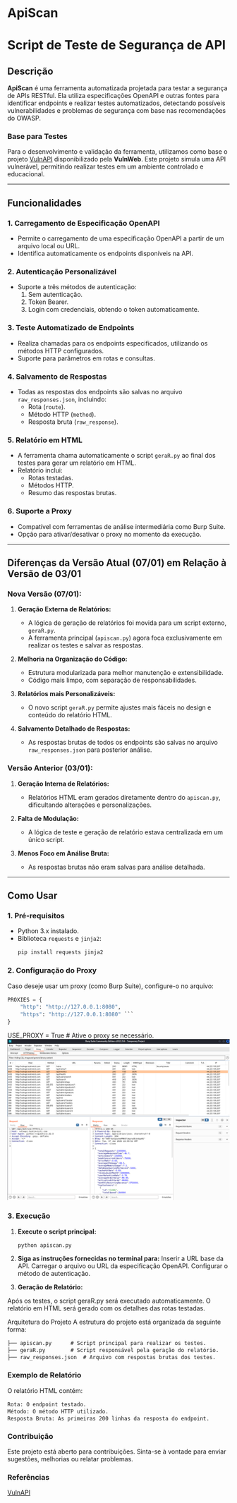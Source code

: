 # ApiScan
# Script de Teste de Segurança de API

## Descrição
**ApiScan** é uma ferramenta automatizada projetada para testar a segurança de APIs RESTful. Ela utiliza especificações OpenAPI e outras fontes para identificar endpoints e realizar testes automatizados, detectando possíveis vulnerabilidades e problemas de segurança com base nas recomendações do OWASP.

### Base para Testes
Para o desenvolvimento e validação da ferramenta, utilizamos como base o projeto [VulnAPI](http://vulnapi.testinvicti.com/) disponibilizado pela **VulnWeb**. Este projeto simula uma API vulnerável, permitindo realizar testes em um ambiente controlado e educacional.

---

## Funcionalidades
### 1. **Carregamento de Especificação OpenAPI**
- Permite o carregamento de uma especificação OpenAPI a partir de um arquivo local ou URL.
- Identifica automaticamente os endpoints disponíveis na API.

### 2. **Autenticação Personalizável**
- Suporte a três métodos de autenticação:
  1. Sem autenticação.
  2. Token Bearer.
  3. Login com credenciais, obtendo o token automaticamente.

### 3. **Teste Automatizado de Endpoints**
- Realiza chamadas para os endpoints especificados, utilizando os métodos HTTP configurados.
- Suporte para parâmetros em rotas e consultas.

### 4. **Salvamento de Respostas**
- Todas as respostas dos endpoints são salvas no arquivo `raw_responses.json`, incluindo:
  - Rota (`route`).
  - Método HTTP (`method`).
  - Resposta bruta (`raw_response`).

### 5. **Relatório em HTML**
- A ferramenta chama automaticamente o script `geraR.py` ao final dos testes para gerar um relatório em HTML.
- Relatório inclui:
  - Rotas testadas.
  - Métodos HTTP.
  - Resumo das respostas brutas.

### 6. **Suporte a Proxy**
- Compatível com ferramentas de análise intermediária como Burp Suite.
- Opção para ativar/desativar o proxy no momento da execução.

---

## Diferenças da Versão Atual (07/01) em Relação à Versão de 03/01

### **Nova Versão (07/01):**
1. **Geração Externa de Relatórios:**
   - A lógica de geração de relatórios foi movida para um script externo, `geraR.py`.
   - A ferramenta principal (`apiscan.py`) agora foca exclusivamente em realizar os testes e salvar as respostas.

2. **Melhoria na Organização do Código:**
   - Estrutura modularizada para melhor manutenção e extensibilidade.
   - Código mais limpo, com separação de responsabilidades.

3. **Relatórios mais Personalizáveis:**
   - O novo script `geraR.py` permite ajustes mais fáceis no design e conteúdo do relatório HTML.

4. **Salvamento Detalhado de Respostas:**
   - As respostas brutas de todos os endpoints são salvas no arquivo `raw_responses.json` para posterior análise.

### **Versão Anterior (03/01):**
1. **Geração Interna de Relatórios:**
   - Relatórios HTML eram gerados diretamente dentro do `apiscan.py`, dificultando alterações e personalizações.

2. **Falta de Modulação:**
   - A lógica de teste e geração de relatório estava centralizada em um único script.

3. **Menos Foco em Análise Bruta:**
   - As respostas brutas não eram salvas para análise detalhada.

---

## Como Usar

### 1. Pré-requisitos
- Python 3.x instalado.
- Biblioteca `requests` e `jinja2`:
  ```bash
  pip install requests jinja2
   ```
### 2. Configuração do Proxy

Caso deseje usar um proxy (como Burp Suite), configure-o no arquivo:

```python
PROXIES = {
    "http": "http://127.0.0.1:8080",
    "https": "http://127.0.0.1:8080" ```
}
```
USE_PROXY = True  # Ative o proxy se necessário.
![inicio](/apiscan_burp.png)
### 3. Execução

1. **Execute o script principal:**
   ```bash
   python apiscan.py
   ```

2. **Siga as instruções fornecidas no terminal para:**
Inserir a URL base da API.
Carregar o arquivo ou URL da especificação OpenAPI.
Configurar o método de autenticação.

3. **Geração de Relatório:**

Após os testes, o script geraR.py será executado automaticamente.
O relatório em HTML será gerado com os detalhes das rotas testadas.

Arquitetura do Projeto
A estrutura do projeto está organizada da seguinte forma:
```
├── apiscan.py      # Script principal para realizar os testes.
├── geraR.py        # Script responsável pela geração do relatório.
├── raw_responses.json  # Arquivo com respostas brutas dos testes.
```

### Exemplo de Relatório
O relatório HTML contém:
```
Rota: O endpoint testado.
Método: O método HTTP utilizado.
Resposta Bruta: As primeiras 200 linhas da resposta do endpoint.
```
### Contribuição
Este projeto está aberto para contribuições. Sinta-se à vontade para enviar sugestões, melhorias ou relatar problemas.

### Referências
[VulnAPI](http://vulnapi.testinvicti.com/)
